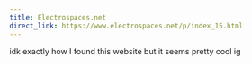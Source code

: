 ```yaml
---
title: Electrospaces.net
direct_link: https://www.electrospaces.net/p/index_15.html
---
```


idk exactly how I found this website but it seems pretty cool ig

